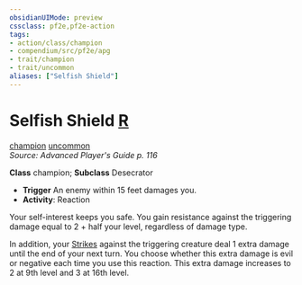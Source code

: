 ```yaml
---
obsidianUIMode: preview
cssclass: pf2e,pf2e-action
tags:
- action/class/champion
- compendium/src/pf2e/apg
- trait/champion
- trait/uncommon
aliases: ["Selfish Shield"]
---
```

# Selfish Shield [R](/rules/core-rulebook/chapter-9-playing-the-game.md#Actions "Reaction")
[champion](/rules/traits/champion.md)  [uncommon](/rules/traits/uncommon.md)  
*Source: Advanced Player's Guide p. 116*  

**Class** champion; **Subclass** Desecrator
- **Trigger** An enemy within 15 feet damages you.
- **Activity**: Reaction

Your self-interest keeps you safe. You gain resistance against the triggering damage equal to 2 + half your level, regardless of damage type.

In addition, your [Strikes](/rules/actions/strike.md) against the triggering creature deal 1 extra damage until the end of your next turn. You choose whether this extra damage is evil or negative each time you use this reaction. This extra damage increases to 2 at 9th level and 3 at 16th level.